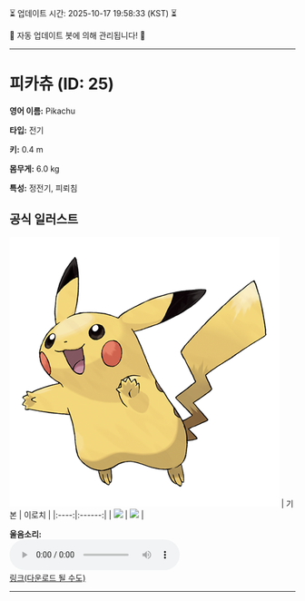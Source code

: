 
⏳ 업데이트 시간: 2025-10-17 19:58:33 (KST) ⏳

🤖 자동 업데이트 봇에 의해 관리됩니다! 🤖

---

# 피카츄 (ID: 25)
**영어 이름:** Pikachu

**타입:** 전기

**키:** 0.4 m

**몸무게:** 6.0 kg

**특성:** 정전기, 피뢰침

## 공식 일러스트
![](https://raw.githubusercontent.com/PokeAPI/sprites/master/sprites/pokemon/other/official-artwork/25.png)
| 기본 | 이로치 |
|:----:|:------:|
| <img src="http://play.pokemonshowdown.com/sprites/ani/pikachu.gif" width="200"> | <img src="http://play.pokemonshowdown.com/sprites/ani-shiny/pikachu.gif" width="200"> |

**울음소리:**<br><audio controls src="https://raw.githubusercontent.com/PokeAPI/cries/main/cries/pokemon/latest/25.ogg"></audio><br> [링크(다운로드 될 수도)](https://raw.githubusercontent.com/PokeAPI/cries/main/cries/pokemon/latest/25.ogg)


---
